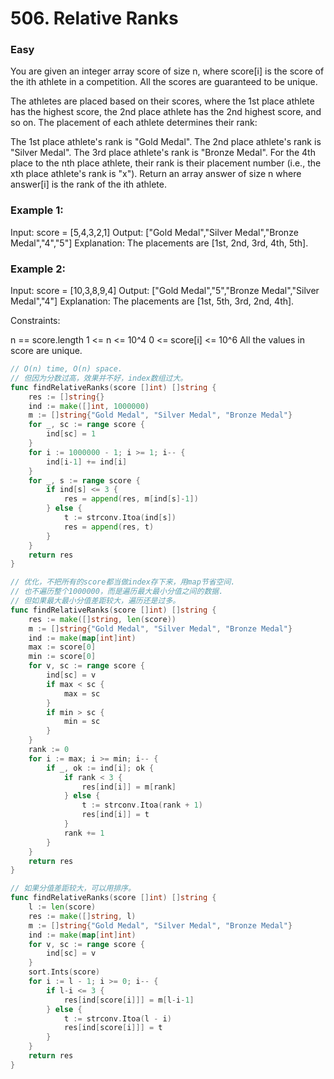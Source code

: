 # 506. Relative Ranks

### Easy

You are given an integer array score of size n, where score[i] is the score of the ith athlete in a competition. All the scores are guaranteed to be unique.

The athletes are placed based on their scores, where the 1st place athlete has the highest score, the 2nd place athlete has the 2nd highest score, and so on. The placement of each athlete determines their rank:

The 1st place athlete's rank is "Gold Medal".
The 2nd place athlete's rank is "Silver Medal".
The 3rd place athlete's rank is "Bronze Medal".
For the 4th place to the nth place athlete, their rank is their placement number (i.e., the xth place athlete's rank is "x").
Return an array answer of size n where answer[i] is the rank of the ith athlete.

### Example 1:

Input: score = [5,4,3,2,1]
Output: ["Gold Medal","Silver Medal","Bronze Medal","4","5"]
Explanation: The placements are [1st, 2nd, 3rd, 4th, 5th].

### Example 2:

Input: score = [10,3,8,9,4]
Output: ["Gold Medal","5","Bronze Medal","Silver Medal","4"]
Explanation: The placements are [1st, 5th, 3rd, 2nd, 4th].

Constraints:

n == score.length
1 <= n <= 10^4
0 <= score[i] <= 10^6
All the values in score are unique.

```go
// O(n) time, O(n) space.
// 但因为分数过高，效果并不好，index数组过大。
func findRelativeRanks(score []int) []string {
	res := []string{}
	ind := make([]int, 1000000)
	m := []string{"Gold Medal", "Silver Medal", "Bronze Medal"}
	for _, sc := range score {
		ind[sc] = 1
	}
	for i := 1000000 - 1; i >= 1; i-- {
		ind[i-1] += ind[i]
	}
	for _, s := range score {
		if ind[s] <= 3 {
			res = append(res, m[ind[s]-1])
		} else {
			t := strconv.Itoa(ind[s])
			res = append(res, t)
		}
	}
	return res
}

// 优化，不把所有的score都当做index存下来，用map节省空间.
// 也不遍历整个1000000，而是遍历最大最小分值之间的数据.
// 但如果最大最小分值差距较大，遍历还是过多。
func findRelativeRanks(score []int) []string {
	res := make([]string, len(score))
	m := []string{"Gold Medal", "Silver Medal", "Bronze Medal"}
	ind := make(map[int]int)
	max := score[0]
	min := score[0]
	for v, sc := range score {
		ind[sc] = v
		if max < sc {
			max = sc
		}
		if min > sc {
			min = sc
		}
	}
	rank := 0
	for i := max; i >= min; i-- {
		if _, ok := ind[i]; ok {
			if rank < 3 {
				res[ind[i]] = m[rank]
			} else {
				t := strconv.Itoa(rank + 1)
				res[ind[i]] = t
			}
			rank += 1
		}
	}
	return res
}

// 如果分值差距较大，可以用排序。
func findRelativeRanks(score []int) []string {
	l := len(score)
	res := make([]string, l)
	m := []string{"Gold Medal", "Silver Medal", "Bronze Medal"}
	ind := make(map[int]int)
	for v, sc := range score {
		ind[sc] = v
	}
	sort.Ints(score)
	for i := l - 1; i >= 0; i-- {
		if l-i <= 3 {
			res[ind[score[i]]] = m[l-i-1]
		} else {
			t := strconv.Itoa(l - i)
			res[ind[score[i]]] = t
		}
	}
	return res
}
```